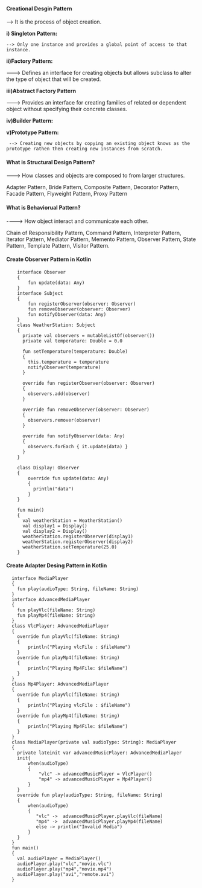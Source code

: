 #### Creational Desgin Pattern

--> It is the process of object creation.

**i) Singleton Pattern:**

    --> Only one instance and provides a global point of access to that instance.

**ii)Factory Pattern:**

  ---> Defines an interface for creating objects but allows subclass to alter the type of object that will be created.

**iii)Abstract Factory Pattern**

  ---> Provides an interface for creating families of related or dependent object without specifying their concrete classes.

 **iv)Builder Pattern:**

 **v)Prototype Pattern:**

     --> Creating new objects by copying an existing object knows as the prototype rathen then creating new instances from scratch.


  #### What is Structural Design Pattern?

  ---> How classes and objects are composed to from larger structures.

   Adapter Pattern, Bride Pattern, Composite Pattern, Decorator Pattern, Facade Pattern, Flyweight Pattern, Proxy Pattern

 #### What is Behaviorual Pattern?

  ---->  How object interact and communicate each other.

   Chain of Responsibility Pattern, Command Pattern, Interpreter Pattern, Iterator Pattern, Mediator Pattern, Memento Pattern, Observer Pattern, State Pattern, Template Pattern, Visitor Pattern.


#### Create Observer Pattern in Kotlin

        interface Observer
        {
            fun update(data: Any)
        }
        interface Subject
        {
            fun registerObserver(observer: Observer)
            fun removeObserver(observer: Observer)
            fun notifyObserver(data: Any)
        }
        class WeatherStation: Subject
        {
          private val observers = mutableListOf(observer())
          private val temperature: Double = 0.0

          fun setTemperature(temperature: Double)
          {
            this.temperature = temperature
            notifyObserver(temperature)
          }

          override fun registerObserver(observer: Observer)
          {
            observers.add(observer)
          }

          override fun removeObserver(observer: Observer)
          {
            observers.remover(observer)
          }

          override fun notifyObserver(data: Any)
          {
            observers.forEach { it.update(data) }
          }
        }

        class Display: Observer
        {
            override fun update(data: Any)
            {
              println("data")
            }
        }

        fun main()
        {
          val weatherStation = WeatherStation()
          val display1 = Display()
          val display2 = Display()
          weatherStation.registerObserver(display1)
          weatherStation.registerObserver(display2)
          weatherStation.setTemperature(25.0)
        }


#### Create Adapter Desing Pattern in Kotlin

      interface MediaPlayer
      {
        fun play(audioType: String, fileName: String)
      }
      interface AdvancedMediaPlayer
      {
        fun playVlc(fileName: String)
        fun playMp4(fileName: String)
      }
      class VlcPlayer: AdvancedMediaPlayer
      {
        override fun playVlc(fileName: String)
        {
            println("Playing vlcFile : $fileName")
        }
        override fun playMp4(fileName: String)
        {
            println("Playing Mp4File: $fileName")
        }
      }
      class Mp4Player: AdvancedMediaPlayer
      {
        override fun playVlc(fileName: String)
        {
            println("Playing vlcFile : $fileName")
        }
        override fun playMp4(fileName: String)
        {
            println("Playing Mp4File: $fileName")
        }
      }
      class MediaPlayer(private val audioType: String): MediaPlayer
      {
        private lateinit var advancedMusicPlayer: AdvancedMediaPlayer
        init{
            when(audioType)
            {
                "vlc" -> advancedMusicPlayer = VlcPlayer()
                "mp4" -> advancedMusicPlayer = Mp4Player()
            }
        }
        override fun play(audioType: String, fileName: String)
        {
            when(audioType)
            {
               "vlc" ->  advancedMusicPlayer.playVlc(fileName)
               "mp4" ->  advancedMusicPlayer.playMp4(fileName)
               else -> println("Invalid Media")
            }
        }
      }
      fun main()
      {
        val audioPlayer = MediaPlayer()
        audioPlayer.play("vlc","movie.vlc")
        audioPlayer.play("mp4","movie.mp4")
        audioPlayer.play("avi","remote.avi")
      }
